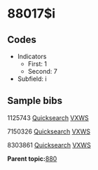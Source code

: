 # 88017$i

## Codes

-   Indicators
    -   First: 1
    -   Second: 7
-   Subfield: i

## Sample bibs

1125743 [Quicksearch](https://search.library.yale.edu/catalog/1125743) [VXWS](http://prodorbis.library.yale.edu:7014/vxws/GetHoldingsService?bibId=1125743)

7150326 [Quicksearch](https://search.library.yale.edu/catalog/7150326) [VXWS](http://prodorbis.library.yale.edu:7014/vxws/GetHoldingsService?bibId=7150326)

8303861 [Quicksearch](https://search.library.yale.edu/catalog/8303861) [VXWS](http://prodorbis.library.yale.edu:7014/vxws/GetHoldingsService?bibId=8303861)

**Parent topic:**[880](../../tags/880/880.md)

